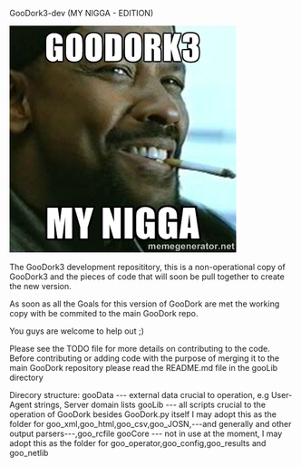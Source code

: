 GooDork3-dev (MY NIGGA - EDITION)

![MY NIGGA!](denzel.jpg)

The GooDork3  development reposititory, this is a non-operational copy of GooDork3 and the
pieces of code that will soon be pull together to create the new version.

As soon as all the Goals for this version of GooDork are met the working copy with be commited to the
main GooDork repo.

You guys are welcome to help out ;)

Please see the TODO file for more details on contributing to the code.
Before contributing or adding code with the purpose of merging it to the main GooDork repository
please read the README.md file in the gooLib directory

Direcory structure:
		gooData --- external data crucial to operation, e.g User-Agent strings, Server domain lists
		gooLib --- all scripts crucial to the operation of GooDork besides GooDork.py itself
				I may adopt this as the folder for goo_xml,goo_html,goo_csv,goo_JOSN,---and generally and other output parsers---,goo_rcfile
		gooCore --- not in use at the moment, I may adopt this as the folder for goo_operator,goo_config,goo_results and goo_netlib
